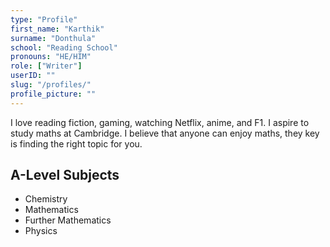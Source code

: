 ```yaml
---
type: "Profile"
first_name: "Karthik"
surname: "Donthula"
school: "Reading School"
pronouns: "HE/HIM"
role: ["Writer"]
userID: ""
slug: "/profiles/"
profile_picture: ""
---
```


I love reading fiction, gaming, watching Netflix, anime, and F1.
I aspire to study maths at Cambridge.
I believe that anyone can enjoy maths, they key is finding the right topic for you.

## A-Level Subjects

- Chemistry
- Mathematics
- Further Mathematics
- Physics
    